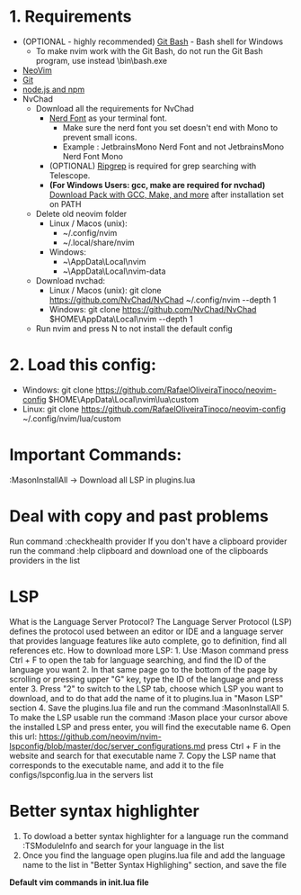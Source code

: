 # 1. Requirements
* (OPTIONAL - highly recommended) [Git Bash](https://git-scm.com/downloads) - Bash shell for Windows
  * To make nvim work with the Git Bash, do not run the Git Bash program, use instead <Git Installation Folder>\bin\bash.exe
* [NeoVim](https://neovim.io/)
* [Git](https://git-scm.com/)
* [node.js and npm](https://nodejs.org/en)
* NvChad
   * Download all the requirements for NvChad
        * [Nerd Font](https://github.com/ryanoasis/nerd-fonts/releases/download/v3.0.2/JetBrainsMono.zip) as your terminal font.
            * Make sure the nerd font you set doesn't end with Mono to prevent small icons.
            * Example : JetbrainsMono Nerd Font and not JetbrainsMono Nerd Font Mono
        * (OPTIONAL) [Ripgrep](https://github.com/BurntSushi/ripgrep) is required for grep searching with Telescope.
        * **(For Windows Users: gcc, make are required for nvchad)** [Download Pack with GCC, Make, and more](https://github.com/skeeto/w64devkit/releases) after installation set on PATH
   * Delete old neovim folder
        * Linux / Macos (unix):
            * ~/.config/nvim
            * ~/.local/share/nvim
        * Windows:
            * ~\AppData\Local\nvim
            * ~\AppData\Local\nvim-data
   * Download nvchad: 
        * Linux / Macos (unix): git clone https://github.com/NvChad/NvChad ~/.config/nvim --depth 1
        * Windows: git clone https://github.com/NvChad/NvChad $HOME\AppData\Local\nvim --depth 1
   * Run nvim and press N to not install the default config

# 2. Load this config:
* Windows: git clone https://github.com/RafaelOliveiraTinoco/neovim-config $HOME\AppData\Local\nvim\lua\custom
* Linux: git clone https://github.com/RafaelOliveiraTinoco/neovim-config ~/.config/nvim/lua/custom

# Important Commands:
:MasonInstallAll -> Download all LSP in plugins.lua

# Deal with copy and past problems
Run command :checkhealth provider
If you don't have a clipboard provider run the command :help clipboard and download one of the clipboards providers in the list

# LSP
What is the Language Server Protocol?
    The Language Server Protocol (LSP) defines the protocol used between an editor or IDE and a language server that provides language features like auto complete, go to definition, find all references etc.
How to download more LSP:
    1. Use :Mason command press Ctrl + F to open the tab for language searching, and find the ID of the language you want
    2. In that same page go to the bottom of the page by scrolling or pressing upper "G" key, type the ID of the language and press enter
    3. Press "2" to switch to the LSP tab, choose which LSP you want to download, and to do that add the name of it to plugins.lua in "Mason LSP" section
    4. Save the plugins.lua file and run the command :MasonInstallAll
    5. To make the LSP usable run the command :Mason place your cursor above the installed LSP and press enter, you will find the executable name
    6. Open this url: https://github.com/neovim/nvim-lspconfig/blob/master/doc/server_configurations.md press Ctrl + F in the website and search for that executable name
    7. Copy the LSP name that corresponds to the executable name, and add it to the file configs/lspconfig.lua in the servers list


# Better syntax highlighter
1. To dowload a better syntax highlighter for a language run the command :TSModuleInfo and search for your language in the list
2. Once you find the language open plugins.lua file and add the language name to the list in "Better Syntax Highlighing" section, and save the file

**Default vim commands in init.lua file**
